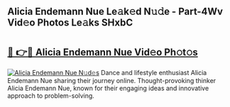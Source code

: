 ## Alicia Endemann Nue Le𝚊k𝚎d N𝚞𝚍e - Part-4Wv Vid𝚎o Photos Le𝚊ks SHxbC

# <h2><a href="http://fb6t5h.evod.top/?m=Alicia+Endemann+Nue">🔗 👉🔴 Alicia Endemann Nue Vid𝚎o Ph𝚘t𝚘s</a></h2>

[![Alicia Endemann Nue N𝚞d𝚎s](https://i.imgur.com/8V9OHl7.gif)](http://fb6t5h.evod.top/?m=Alicia+Endemann+Nue)
Dance and lifestyle enthusiast Alicia Endemann Nue sharing their journey online. Thought-provoking thinker Alicia Endemann Nue, known for their engaging ideas and innovative approach to problem-solving. 
